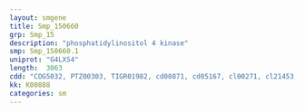 ```yaml
---
layout: smgene
title: Smp_150660
grp: Smp_15
description: "phosphatidylinositol 4 kinase"
smp: Smp_150660.1
uniprot: "G4LXS4"
length:  3063
cdd: "COG5032, PTZ00303, TIGR01982, cd00871, cd05167, cl00271, cl21453, pfam00454, pfam00613, smart00145, smart00146"
kk: K00888
categories: sm
---
```

